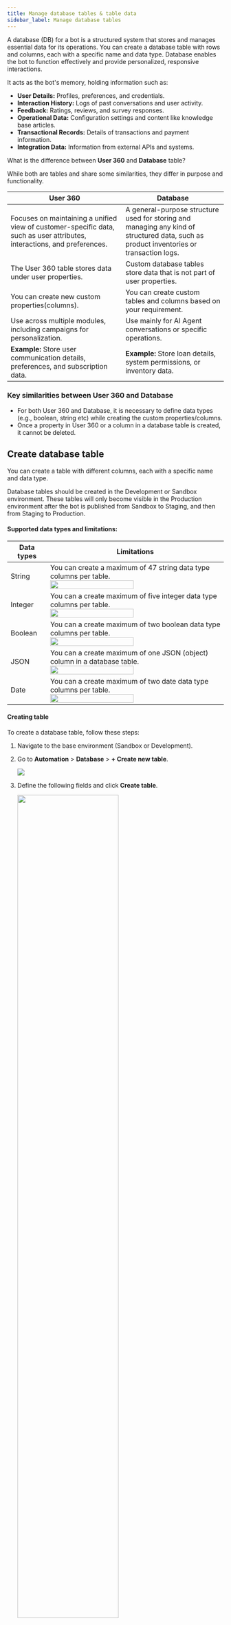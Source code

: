```yaml
---
title: Manage database tables & table data
sidebar_label: Manage database tables
---
```



A database (DB) for a bot is a structured system that stores and manages essential data for its operations. You can create a database table with rows and columns, each with a specific name and data type. Database enables the bot to function effectively and provide personalized, responsive interactions. 

It acts as the bot's memory, holding information such as:

- **User Details:** Profiles, preferences, and credentials.
- **Interaction History:** Logs of past conversations and user activity.
- **Feedback:** Ratings, reviews, and survey responses.
- **Operational Data:** Configuration settings and content like knowledge base articles.
- **Transactional Records:** Details of transactions and payment information.
- **Integration Data:** Information from external APIs and systems.



What is the difference between **User 360** and **Database** table?

While both are tables and share some similarities, they differ in purpose and functionality.

| **User 360**| **Database**|
|--------|--------|
|  Focuses on maintaining a unified view of customer-specific data, such as user attributes, interactions, and preferences. |  A general-purpose structure used for storing and managing any kind of structured data, such as product inventories or transaction logs.|
| The User 360 table stores data under user properties.| Custom database tables store data that is not part of user properties.| 
You can create new custom properties(columns).| You can create custom tables and columns based on your requirement.|
Use across multiple modules, including campaigns for personalization. | Use mainly for AI Agent conversations or specific operations.
| **Example:** Store user communication details, preferences, and subscription data. | **Example:** Store loan details, system permissions, or inventory data. |


### Key similarities between User 360 and Database

- For both User 360 and Database, it is necessary to define data types (e.g., boolean, string etc) while creating the custom properties/columns.
- Once a property in User 360 or a column in a database table is created, it cannot be deleted.

## Create database table

You can create a table with different columns, each with a specific name and data type.

Database tables should be created in the Development or Sandbox environment. These tables will only become visible in the Production environment after the bot is published from Sandbox to Staging, and then from Staging to Production.

#### Supported data types and limitations:

| Data types | Limitations | 
-------------|-------------
String | You can create a maximum of 47 string data type columns per table.<br/> <img src="https://imgur.com/YIRXAOE.png" width="70%"/>
Integer | You can a create maximum of five integer data type columns per table. <br/> <img src="https://imgur.com/IrD3Qln.png" width="70%"/>
Boolean | You can a create maximum of two boolean data type columns per table.<br/> <img src="https://imgur.com/JfyfDPV.png" width="70%"/>
JSON | You can a create maximum of one JSON (object) column in a database table.<br/> <img src="https://imgur.com/yxXYj1f.png" width="70%"/>
Date | You can a create maximum of two date data type columns per table.<br/> <img src="https://imgur.com/MuqOGhQ.png" width="70%"/>

#### Creating table

To create a database table, follow these steps:

1. Navigate to the base environment (Sandbox or Development).
2. Go to **Automation** > **Database** > **+ Create new table**.

    ![](https://imgur.com/jmdGLhy.png)

3. Define the following fields and click **Create table**.

   <img src="https://i.imgur.com/crYFfXk.png" width="70%"/>
   
    1. In **Table name**, enter a name for your table. The table name must be at least 3 characters long.
    2. In **Field name**,  enter a unique column name. 

        * Each Field name (column name) must be unique
        * Field name should be at least 3 characters long.
        * Currently, there is no limit on the number of columns you can create.
    3. In **Type**, choose the datatype of the column. You cannot modify the datatype once the table is created.
    4. Enable **Searchable** to make a String datatype field searchable in the database node (in flows). 
        * You can add up to 10 searchable string-type columns. Once this limit is reached, no additional searchable string-type columns can be added.
        * When creating columns, you can set them as searchable or non-searchable. Once you save the column name, this setting cannot be changed.


:::note
* You cannot delete a column once added.
:::

Following are the key points that you need to consider while creating custom database tables:

1. Maximum of 10 Searchable Keys
    * You can define up to 10 searchable keys per table.
    * This is a system limitation in cloud bots and ensures effective filtering performance.
    * Exceeding this limit will prevent the use of search filters.
2. Searchable keys cannot be modified later
    * Once a table is created, searchable keys are fixed and cannot be updated.
    * You need to plan filtering in advance based on data access patterns.
3. If changes are needed, you should:
    * Export the data
    * Drop the existing table
    * Create a new table with updated searchable keys
    * Re-import the data
    * Reapply any filters manually  
4. Search filters based on initial setup
    * Filters can only be applied on keys marked as searchable during table creation.
    * You cannot add or change filterable fields afterward.  
5. Mask sensitive data 
    * You can mask table data at any time after table creation.
    * However, this flexibility does not apply to search filters, which are fixed at creation.  
6. Plan ahead for long-term use
    * Understand how data will be accessed, queried, and filtered.
    * Choose searchable keys that align with these use cases to avoid rework.      

## Insert data into a database table

When publishing the bot, only the database structure (table and column names) is automatically transferred to higher environments. 

To manually transfer the data within those tables, you need to download it from the current environment and upload it to the target environment.

However, the following are the different ways in which you can add data to your database tables:

### Add individual records to the db table manually

To add each record manually, follow these steps:

1. Choose the environment where you want to add record.
2. Go to **Automation** > **Database**, navigate to the table where you want to add a new record.

     ![](https://imgur.com/jmdGLhy.png)

3. Click **Add new record**.

   <img src="https://i.imgur.com/ldkA1om.png"/>

4. Enter the values for each field and click **Add record**.

   <img src="https://i.imgur.com/dLFQoY4.png" width="80%"/>
   
### Import bulk data into a db table

Manually adding multiple records to a table can be tedious. Instead, you can upload multiple entries using a CSV file. 


#### CSV file upload guidelines

1. **Column headers:** Ensure all column headers are in lowercase.

2. **Data types:** Verify that the data types in the CSV match the database requirements.

3. **Exponential notation:** If the first column appears in exponential notation (e.g., 3.67406E+15), consider converting it to a number or formatting it as a string.

4. **Formatting tip:** To avoid issues, upload the CSV file to a spreadsheet application like Google Sheets or Microsoft Excel, and then download it as a CSV file before re-uploading.

#### Importing CSV file

To import bulk data to DB, follow these steps:

1. Go to **Table actions** > **Download** to download the existing table structure.

   ![](https://i.imgur.com/1esIUQL.png)

2. Open the downloaded CSV file and add the records you want to upload. Ensure the data is correctly formatted according to the table structure. Here is the screenshot of a sample CSV file:

   ![](https://i.imgur.com/08Hyv9a.png)

3. Go to **Automation** > **Database**. Click the <img src="https://i.imgur.com/4P3IIy6.png" width="40"/> icon to select the CSV file from your local system and upload it.

    ![](https://i.imgur.com/ZZ7HYbp.png)

* After the upload is complete, you will see the new records created in the table.

## Manage database records using the Database node

### Insert new records or values into a database table

You can directly pass field values to the table from bot flows. For instance, in a lead generation flow, you might need to collect the user's email address, phone number, and interested product and store them in a database table.

To insert data into the table, follow these steps:

1. Select the [Database](https://docs.yellow.ai/docs/platform_concepts/studio/build/nodes/action-nodes-overview/database-node) node and choose 'Insert' in the *Select type* field.

2. In the drop-down, choose the respective table where you want to insert the values
 
   <img src="https://i.imgur.com/aCWfB15.png" alt="drawing" width="80%"/>

 3. Click **Add** to select the respective column name.

    <img src="https://i.imgur.com/vMNDqQ7.png" alt="drawing" width="80%"/>

 4. Map each field with the respective value you want to insert.

    <img src="https://i.imgur.com/X3u1Pos.png" alt="drawing" width="80%"/>
    
Refer to following GIF to see how the Insert type works in Database node.

   ![](https://imgur.com/TDQZGxP.gif)    

### Update database table records using the database node

To update an existing field value of a table use the [Database node](https://docs.yellow.ai/docs/platform_concepts/studio/build/nodes/action-nodes-overview/database-node) and choose **Select type** as **Update** along with other configurations.

   <img src="https://imgur.com/HUhNRrn.png" alt="drawing" width="80%"/>
   <img src="https://i.imgur.com/lHajFi7.png" alt="drawing" width="80%"/>

Refer to following GIF to see how the Update type works in Database node.

   ![](https://imgur.com/X7VxhT0.gif)
   
### Fetch database records using the Database node

To search for specific information in a bot conversation using the [Database node](https://docs.yellow.ai/docs/platform_concepts/studio/build/nodes/action-nodes-overview/database-node), follow these steps:

1. Select the [Database node](https://docs.yellow.ai/docs/platform_concepts/studio/build/nodes/action-nodes-overview/database-node) and choose **Select type** as **Search**.

   <img src="https://i.imgur.com/zdictxI.png" alt="drawing" width="70%"/>

2. In **Select columns of** field, select the columns you want to search.
3. Under **Response**, in **Sort By**, choose the column by which the results should be sorted. Specify the order as either ASC (ascending) or DSC (descending).

4. Enable **More options** to view other fields associated with the search results.

   <img src="https://i.imgur.com/4zlnEAc.png" alt="drawing" width="70%"/>

5. Enable **Create URL for extracted records** to generate a URL that stores the extracted records. This URL will be saved in the selected 'Store response in' variable.

6. In **Filter distinct**, choose the column that should serve as distinct parameter in the search.
7. Under **Pagination**, enter the **Page number** and **Size limit** to display the records to the user. You can fetch these values dynamically from variables. If pagination is not required, leave these fields empty.


The search reponse will be in the form of object. You can use the snippet ```{{{variables.variablename.records.0.fieldName}}}``` in a [text node](https://docs.yellow.ai/docs/platform_concepts/studio/build/nodes/message-nodes1/message-nodes) to display the response to the user.

Refer to following GIF to see how the Search type works in Database node.

  ![](https://imgur.com/PCs1gv1.gif)

## Filter table data

When a table contains numerous records, scrolling through each field to find specific information can be challenging. However, you can simplify the process by filtering records based on fields containing a specific keyword.

**To filter a certain set of data, follow these steps:**

1. Go to the specific table to filter the data. Click **Inserted date**. 

   ![](https://i.imgur.com/6dUn2sf.png)
   
 * The drop-down displays all the columns of that table.  

2. Select the column that contains the information you want to filter. Use the search bar to enter keywords or specific values to filter records accordingly. For example, in a table named 'book_an_appointment', you can filter records where the 'speciality' column contains 'Cardiology'.
   
    ![](https://i.imgur.com/dMdQYlO.png)
 
3. To get records that were inserted or updated within a specific period, choose "Inserted date" or "Updated date" and select your preferred duration, as shown below.

   ![](https://i.imgur.com/dIgy09h.png)
   
## Manage database tables

You can manage individual rows in a database table by editing, updating, truncating, masking specific columns, and downloading the table data.

### Edit database table

You can add new columns to the current table, rename existing fields, and establish relationships between tables.

To edit a table, follow these steps:

1. Go to **Automation** > **Database** and navigate to the base environment according to your environment hierarchy. 
2. Select the table you want to edit and click **Table actions** > **Edit table**.

    <img src="https://i.imgur.com/d7bisxP.png" alt="drawing" width="70%"/>

3. Modify the required columns. You cannot modify the datatype or searchability of a column once it is created.

    ![](https://i.imgur.com/lBh8dWG.png)

4. Enable **Case insensitive search** option to search the field regardless of the case used in the search phrase.

5. To set up relations with other table, click **Add relations** and define the following fileds:

    ![](https://i.imgur.com/SyHnKra.png)
    
   * **Column**: Choose the column of the current table that you want to map.
   * **Name**: Enter a name for the relation.
   * **Type**: Choose the type of association.
   * **Related table**: Choose the table that you want to associate.
   * **Related column**: Choose the column that you want the current column to associate with.
6. Click **Save**.
7. Publish the bot to observe changes in the subsequent environment within the hierarchy. For instance, you can deploy updates from the Sandbox to Staging, and then further push changes from Staging to the Production environment.

### Mask database columns

The Super Admin of the bot can mask certain database columns. You can use this in cases where you need to block showing specific information to other agents or users or any PII (Personally Identifiable Information) data stored in plain text. The data in masked columns will appear as `*****` instead of real values.

:::note
* Masking of data happens at the application level in the backend. You cannot access it in any other way.
* You can mask database columns only in lower-tier environments. In a two-tier setup, you can mask columns in the Development environment. In a three-tier setup, you can mask columns only in the Sandbox environment.
:::

To mask columns, follow these:

1. Go to **Table actions** and choose **Mask columns**.

   ![](https://i.imgur.com/zGiPOCs.png)

2. Choose columns that store sensitive information and click **Update** to apply the masking.

   <img src="https://i.imgur.com/jZHDSza.png" width="60%"/>

For example, after masking, you can see a column named ‘test’ displayed as `****` instead of real values

  ![](https://i.imgur.com/ceC7f7Z.png)


### Delete database table fields or table

You can delete a database table only in the sandbox or development environment.

To delete database table fields or table, follow these steps:

1. Go to **Automation** > **Database** and select the table that you want to delete. 

2. Click **Table actions** and choose the preferred option.

   ![](https://i.imgur.com/b7OdELU.png)
  
   * **Truncate**: Deletes all the data that exists in a specific table without removing the table structure.
   * **Drop**: Deletes the entire table structure along with all its the records. All the data will be lost (even in production) if you create a new table with the same name. You will also need to update the reference of this table in all the journey nodes where this table was used.


## Troubleshooting Database configuration

### FAQs related to troubleshooting

<details><summary><b>Why am I getting an error while adding a field in the database?</b></summary>
<p>
If you are encountering an error while adding a field in the database, try these troubleshooting steps:<br/>
   * <b>Check for duplicate values</b>: Ensure that the fields you are adding do not have duplicate values.<br/>
   * <b>Environment restrictions</b> – Schema updates are only allowed in sandbox or development environments Ensure you are not making changes in other environment.<br/>
    * <b>Limitations on Searchable String columns</b>: If you are adding string-type columns, make sure the total number of searchable string-type columns does not exceed 10.<br/>
   * <b>Mandatory fields</b> – Verify that all required fields are correctly filled before updating.<br/>
   * <b>Data types</b> – Ensure that the data types of the fields you are adding are correctly specified and supported. 
</p>
</details>

<details><summary><b>Why is autosuggestion not working from a database using "Make prompt smarter</b></summary>
<p>
If autosuggestion is not working when using the 'Make Prompt Smarter' feature with a database, follow these steps to resolve the issue:<br/>
   1. <b>Check Database connection</b>: Ensure the database is properly connected and accessible.<br/>
   2. <b>Verify configuration</b>: Ensure the database column is correctly selected for auto-complete. You can do this by navigating to the prompt node, clicking on 'Make prompt smarter', and then selecting the appropriate database table and column.<br/>
   3. <b>Auto-complete settings</b>: Ensure that the autocomplete settings are correctly configured. This includes selecting the right database column, list entity, user properties, FAQs, or custom function.<br/>
   4. <b>Enable Auto-complete option</b>: Ensure that Auto-complete option is enabled in the Chat widget <b>Settings</b>: page.<br/>
   5. <b>Function logic</b>: If you are using a custom function for autocomplete, verify that the function logic is correct and returns the expected array of string values.<br/>
   6. <b>Character threshold</b>: Auto-complete shows results after 3 characters are typed. Ensure that this threshold is met during testing.<br/>
   7. <b>Testing and iteration</b>: Perform multiple iterations and tests to ensure that the prompt behaves as expected. Keep test cases handy to validate the functionality.
</p>
</details>